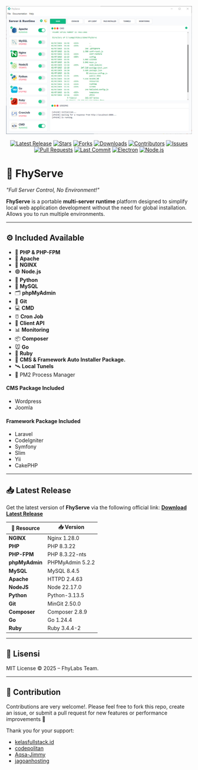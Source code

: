 <img src="./templates/images/ss.jpg"/>

<div align="center">

[![Latest Release](https://img.shields.io/github/v/release/fitri-hy/FhyServe?style=flat&logo=github&color=2bbc8a)](https://github.com/fitri-hy/FhyServe/releases/latest)
[![Stars](https://img.shields.io/github/stars/fitri-hy/FhyServe?style=flat&logo=github&color=ffd700)](https://github.com/fitri-hy/FhyServe/stargazers)
[![Forks](https://img.shields.io/github/forks/fitri-hy/FhyServe?style=flat&logo=github&color=blueviolet)](https://github.com/fitri-hy/FhyServe/network/members)
[![Downloads ](https://img.shields.io/github/downloads/fitri-hy/FhyServe/total?style=flat&color=orange)](https://github.com/fitri-hy/FhyServe/releases)
[![Contributors](https://img.shields.io/github/contributors/fitri-hy/FhyServe.svg?style=flat&color=informational)](https://github.com/fitri-hy/FhyServe/graphs/contributors)
[![Issues](https://img.shields.io/github/issues/fitri-hy/FhyServe.svg?style=flat&color=critical)](https://github.com/fitri-hy/FhyServe/issues)
[![Pull Requests](https://img.shields.io/github/issues-pr/fitri-hy/FhyServe.svg?style=flat&color=blue)](https://github.com/fitri-hy/FhyServe/pulls)
[![Last Commit](https://img.shields.io/github/last-commit/fitri-hy/FhyServe?style=flat&logo=github&color=4c1)](https://github.com/fitri-hy/FhyServe/commits/main)
[![Electron](https://img.shields.io/badge/framework-Electron-47848F?style=flat&logo=electron&logoColor=white)](https://www.electronjs.org/)
[![Node.js](https://img.shields.io/badge/runtime-Node.js-339933?style=flat&logo=node.js&logoColor=white)](https://nodejs.org/)

</div>

# 🚀 FhyServe

*"Full Server Control, No Environment!"*

**FhyServe** is a portable **multi-server runtime** platform designed to simplify local web application development without the need for global installation. Allows you to run multiple environments.

---

## ⚙️ Included Available

- 🐘 **PHP & PHP-FPM** 
- 🧰 **Apache**
- 🚀 **NGINX**
- 🟢 **Node.js**
- 🐍 **Python**
- 🐬 **MySQL**
- 🗂 **phpMyAdmin**
- 🐙 **Git**
- 💻 **CMD**
- ⏰ **Cron Job**
- 📡 **Client API**
- 📊 **Monitoring**
- 📦 **Composer**
- 🐭 **Go**
- 💎 **Ruby**
- 🧱 **CMS & Framework Auto Installer Package.**
- 🛰️ **Local Tunels**
- 🔁 PM2 Process Manager

#### CMS Package Included

- Wordpress
- Joomla

#### Framework Package Included

- Laravel
- CodeIgniter
- Symfony
- Slim
- Yii
- CakePHP

---

## 📥 Latest Release

Get the latest version of **FhyServe** via the following official link:
[**Download Latest Release**](https://github.com/fitri-hy/FhyServe/releases/latest)

| 🔗 Resource    | 📥 Version |
|----------------|------------------|
| **NGINX**      | Nginx 1.28.0 |
| **PHP**        | PHP 8.3.22 |
| **PHP-FPM**    | PHP 8.3.22-nts |
| **phpMyAdmin** | PHPMyAdmin 5.2.2 |
| **MySQL**      | MySQL 8.4.5 |
| **Apache**     | HTTPD 2.4.63 |
| **NodeJS**     | Node 22.17.0 |
| **Python**     | Python-3.13.5 |
| **Git**        | MinGit 2.50.0 |
| **Composer**   | Composer 2.8.9 |
| **Go**         | Go 1.24.4 |
| **Ruby**       | Ruby 3.4.4-2 |

---

## 📜 Lisensi

MIT License © 2025 – FhyLabs Team.

---

## 🤝 Contribution

Contributions are very welcome!.
Please feel free to fork this repo, create an issue, or submit a pull request for new features or performance improvements 🚀

Thank you for your support: 
* [kelasfullstack.id](https://www.instagram.com/p/DLrgC-Eyxa3)
* [codepolitan](https://www.instagram.com/p/DLrgC-Eyxa3)
* [Aqsa-Jimmy](https://www.facebook.com/share/p/19YR5JbiTP/)
* [jagoanhosting](https://www.instagram.com/p/DMAH8m3Ssn_/)
